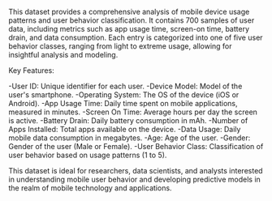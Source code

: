 This dataset provides a comprehensive analysis of mobile device usage patterns and user behavior classification. It contains 700 samples of user data, including metrics such as app usage time, screen-on time, battery drain, and data consumption. Each entry is categorized into one of five user behavior classes, ranging from light to extreme usage, allowing for insightful analysis and modeling.

Key Features:

-User ID: Unique identifier for each user.
-Device Model: Model of the user's smartphone.
-Operating System: The OS of the device (iOS or Android).
-App Usage Time: Daily time spent on mobile applications, measured in minutes.
-Screen On Time: Average hours per day the screen is active.
-Battery Drain: Daily battery consumption in mAh.
-Number of Apps Installed: Total apps available on the device.
-Data Usage: Daily mobile data consumption in megabytes.
-Age: Age of the user.
-Gender: Gender of the user (Male or Female).
-User Behavior Class: Classification of user behavior based on usage patterns (1 to 5).

This dataset is ideal for researchers, data scientists, and analysts interested in understanding mobile user behavior and developing predictive models in the realm of mobile technology and applications.